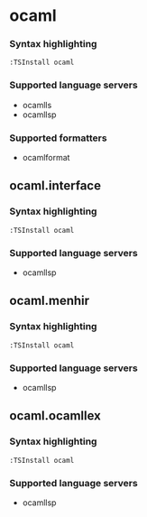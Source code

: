 # ocaml

### Syntax highlighting

```vim
:TSInstall ocaml
```

### Supported language servers

- ocamlls
- ocamllsp

### Supported formatters

- ocamlformat

## ocaml.interface

### Syntax highlighting

```vim
:TSInstall ocaml
```

### Supported language servers

- ocamllsp

## ocaml.menhir

### Syntax highlighting

```vim
:TSInstall ocaml
```

### Supported language servers

- ocamllsp

## ocaml.ocamllex

### Syntax highlighting

```vim
:TSInstall ocaml
```

### Supported language servers

- ocamllsp
